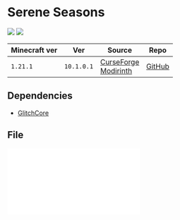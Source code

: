 # Serene Seasons

![](https://i.imgur.com/l4lO6VR.png)
![](https://cdn.modrinth.com/data/e0bNACJD/images/abb537df9c7bf1203e22ca5656e7f05da7664e83_350.webp)

| Minecraft ver | Ver        | Source                                                                                                                            | Repo                                                   |
| ------------- | ---------- | --------------------------------------------------------------------------------------------------------------------------------- | ------------------------------------------------------ |
| `1.21.1`      | `10.1.0.1` | [CurseForge](https://www.curseforge.com/minecraft/mc-mods/serene-seasons)<br>[Modirinth](https://modrinth.com/mod/serene-seasons) | [GitHub](https://github.com/Glitchfiend/SereneSeasons) |

## Dependencies
- [GlitchCore](GlitchCore.md)

## File
![SereneSeasons-neoforge-1.21.1-10.1.0.1](../src/mods/SereneSeasons-neoforge-1.21.1-10.1.0.1.jar)